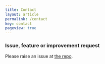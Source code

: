```yaml
---
title: Contact
layout: article
permalink: /contact
key: contact
pageview: true
---
```

### Issue, feature or improvement request
Please raise an issue at [the repo](https://github.com/apitestbase/apitestbase/issues).